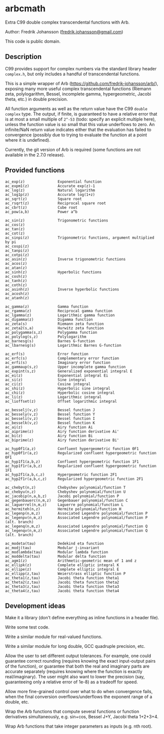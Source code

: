# arbcmath
Extra C99 double complex transcendental functions with Arb.

Author: Fredrik Johansson (<fredrik.johansson@gmail.com>)

This code is public domain.

## Description

C99 provides support for complex numbers via the standard library header `complex.h`, but only includes a handful of transcendental functions.

This is a simple wrapper of Arb (https://github.com/fredrik-johansson/arb/), exposing many more useful complex transcendental functions (Riemann zeta, polylogarithm, Bessel, incomplete gamma, hypergeometric, Jacobi theta, etc.) in double precision.

All function arguments as well as the return value have the C99 `double complex` type. The output, if finite, is guaranteed to have a relative error that is at most a small multiple of `2^-53` (todo: specify an explicit multiple here), unless the function value is so small that this value underflows to zero. An infinite/NaN return value indicates either that the evaluation has failed to convergence (possibly due to trying to evaluate the function at a point where it is undefined).

Currently, the git version of Arb is required (some functions
are not available in the 2.7.0 release).

## Provided functions

    ac_exp(z)               Exponential function
    ac_expm1(z)             Accurate exp(z)-1
    ac_log(z)               Natural logarithm
    ac_log1p(z)             Accurate log(1+z)
    ac_sqrt(z)              Square root
    ac_rsqrt(z)             Reciprocal square root
    ac_cbrt(z)              Cube root
    ac_pow(a,b)             Power a^b
  
    ac_sin(z)               Trigonometric functions
    ac_cos(z)
    ac_tan(z)
    ac_cot(z)
    ac_sinpi(z)             Trigonometric functions, argument multiplied by pi
    ac_cospi(z)
    ac_tanpi(z)
    ac_cotpi(z)
    ac_asin(z)              Inverse trigonometric functions
    ac_acos(z)
    ac_atan(z)
    ac_sinh(z)              Hyperbolic functions
    ac_cosh(z)
    ac_tanh(z)
    ac_coth(z)
    ac_asinh(z)             Inverse hyperbolic functions
    ac_acosh(z)
    ac_atanh(z)
    
    ac_gamma(z)             Gamma function
    ac_rgamma(z)            Reciprocal gamma function
    ac_lgamma(z)            Logarithmic gamma function
    ac_digamma(z)           Digamma function
    ac_zeta(s)              Riemann zeta function
    ac_zeta2(s,a)           Hurwitz zeta function
    ac_polygamma(s,z)       Polygamma function
    ac_polylog(s,z)         Polylogarithm
    ac_barnesg(s)           Barnes G-function
    ac_lbarnesg(s)          Logarithmic Barnes G-function
    
    ac_erf(s)               Error function
    ac_erfc(s)              Complementary error function
    ac_erfi(s)              Imaginary error function
    ac_gammaup(s,z)         Upper incomplete gamma function
    ac_expint(s,z)          Generalized exponential integral E
    ac_ei(z)                Exponential integral Ei
    ac_si(z)                Sine integral
    ac_ci(z)                Cosine integral
    ac_shi(z)               Hyperbolic sine integral
    ac_chi(z)               Hyperbolic cosine integral
    ac_li(z)                Logarithmic integral
    ac_lioffset(z)          Offset logarithmic integral
    
    ac_besselj(v,z)         Bessel function J
    ac_bessely(v,z)         Bessel function Y
    ac_besseli(v,z)         Bessel function I
    ac_besselk(v,z)         Bessel function K
    ac_ai(z)                Airy function Ai
    ac_aiprime(z)           Airy function derivative Ai'
    ac_bi(z)                Airy function Bi
    ac_biprime(z)           Airy function derivative Bi'
    
    ac_hyp0f1(a,z)          Confluent hypergeometric function 0F1
    ac_hyp0f1r(a,z)         Regularized confluent hypergeometric function 0F1
    ac_hyp1f1(a,b,z)        Confluent hypergeometric function 1F1
    ac_hyp1f1r(a,b,z)       Regularized confluent hypergeometric function 1F1
    ac_hyp2f1(a,b,c,z)      Hypergeometric function 2F1
    ac_hyp2f1r(a,b,c,z)     Regularized hypergeometric function 2F1
  
    ac_chebyt(n,z)          Chebyshev polynomial/function T
    ac_chebyu(n,z)          Chebyshev polynomial/function U
    ac_jacobip(n,a,b,z)     Jacobi polynomial/function P
    ac_gegenbauerc(n,m,z)   Gegenbauer polynomial/function C
    ac_laguerrel(n,m,z)     Laguerre polynomial/function L
    ac_hermiteh(n,z)        Hermite polynomial/function H
    ac_legenp(n,m,z)        Associated Legendre polynomial/function P
    ac_legenpv(n,m,z)       Associated Legendre polynomial/function P (alt. branch)
    ac_legenq(n,m,z)        Associated Legendre polynomial/function Q
    ac_legenqv(n,m,z)       Associated Legendre polynomial/function Q (alt. branch)
  
    ac_modeta(tau)          Dedekind eta function
    ac_modj(tau)            Modular j-invariant
    ac_modlambda(tau)       Modular lambda function
    ac_moddelta(tau)        Modular delta function
    ac_agm1(z)              Arithmetic-geometric mean of 1 and z
    ac_ellipk(z)            Complete elliptic integral K
    ac_ellipe(z)            Complete elliptic integral E
    ac_ellipp(z,tau)        Weierstrass elliptic function P
    ac_theta1(z,tau)        Jacobi theta function theta1
    ac_theta2(z,tau)        Jacobi theta function theta2
    ac_theta3(z,tau)        Jacobi theta function theta3
    ac_theta4(z,tau)        Jacobi theta function theta4

## Development ideas

Make it a library (don't define everything as inline functions in a header file).

Write some test code.

Write a similar module for real-valued functions.

Write a similar module for long double, GCC quadruple precision, etc.

Allow the user to set different output tolerances.
For example, one could guarantee correct rounding (requires knowing
the exact input-output pairs of the function), or guarantee that
both the real and imaginary parts are accurate separately
(requires knowing where the function is exactly real/imaginary).
The user might also want to lower the precision (say, guaranteeing
only a relative error of 1e-8) as a tradeoff for speed.

Allow more fine-grained control over what to do when convergence fails,
when the final conversion overflows/underflows the exponent range of a
double, etc.

Wrap the Arb functions that compute several functions or function derivatives
simultaneously, e.g. sin+cos, Bessel J+Y, Jacobi theta 1+2+3+4.

Wrap Arb functions that take integer parameters as inputs (e.g. nth root).
